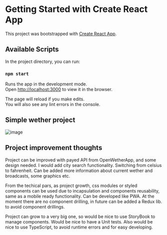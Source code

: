 # Getting Started with Create React App

This project was bootstrapped with [Create React App](https://github.com/facebook/create-react-app).

## Available Scripts

In the project directory, you can run:

### `npm start`

Runs the app in the development mode.\
Open [http://localhost:3000](http://localhost:3000) to view it in the browser.

The page will reload if you make edits.\
You will also see any lint errors in the console.

## Simple wether project
![image](https://user-images.githubusercontent.com/15362362/140620195-d723e7a2-f083-4ffb-a86d-4eae99461e2a.png)
## Project improvement thoughts
Project can be improved with payed API from OpenWetherApp, and some design needed. 
I would add city search functionality. Switching from celsius to fahrenheit. 
Can be added more information about current wether and broadcasts, some graphics etc.

From the techical pars, as project growth, css modules or styled components can be used due to incapsulation and components reusability, same as a mobile ready functionality. 
Can be developed like PWA. 
At the moment there are no component drilling, in future can be added a Redux lib. to avoid component drillings. 

Project can grow to a very big one, so would be nice to use StoryBook to manage components. 
Would be nice to have a Unit tests.
Also would be nice to use TypeScript, to avoid runtime errors and for easy developing.
